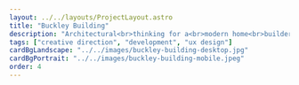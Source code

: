 ```yaml
---
layout: ../../layouts/ProjectLayout.astro
title: "Buckley Building"
description: "Architectural<br>thinking for a<br>modern home<br>builder."
tags: ["creative direction", "development", "ux design"]
cardBgLandscape: "../../images/buckley-building-desktop.jpg"
cardBgPortrait: "../../images/buckley-building-mobile.jpeg"
order: 4
---
```

